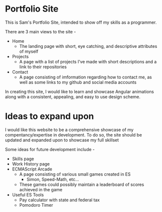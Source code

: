 # Portfolio Site

This is Sam's Portfolio Site, intended to show off my skills as a programmer.

There are 3 main views to the site -

* Home
  * The landing page with short, eye catching, and descriptive attributes of myself
* Projects
  * A page with a list of projects I've made with short descriptions and a link to their repositories
* Contact
  * A page consisting of imformation regarding how to contact me, as well as some links to my github and social media accounts

In creating this site, I would like to learn and showcase Angular animations along with a consistent, appealing, and easy to use design scheme.

# Ideas to expand upon

I would like this website to be a comprehensive showcase of my compentancy/expertise in development. To do so, the site should be updated and expanded upon to showcase my full skillset

Some ideas for future development include -

* Skills page
* Work History page
* ECMAScript Arcade
  * A page consisting of various small games created in ES
    * Simon, Speed-Math, etc...
  * These games could possibly maintain a leaderboard of scores achieved in the game
* Useful ES Tools
  * Pay calculator with state and federal tax
  * Pomodoro Timer

